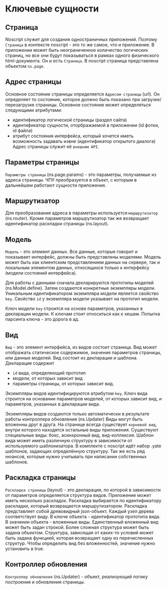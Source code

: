 # Ключевые сущности

## Страница
Noscript служит для создания одностраничных приложений. Поэтому `Страница` в контексте noscript - это то же самое, что и приложение. В приложении может быть неограниченное количество логических страниц, но все они будут показываться в рамках одного физического html-документа. Он и есть `Страница`. В noscript страница представлена объектом `ns.page`.

## Адрес страницы
Основное состояние страницы определяется `Адресом страницы` (url). Он определяет то состояние, которое должно быть показано при загрузке/перезагрузке страницы.
Основное состояние может определяться следующими атрибутами:
 - идентификатор логической страницы (раздел сайта)
 - идентификатор сущности, оторбражаемой в приложении (id фотки, id файла)
 - атрибут состояния интерфейса, который хочется иметь возможность задавать извне (идентификатор открытого диалога)
Адрес страницы служит её `внешним API`.

## Параметры страницы
`Параметры страницы` (ns.page.params) - это параметры, получаемые из адреса страницы. ЧПУ преобразуется в объект, с которым в дальнейшем работают сущности приложения.

## Маршрутизатор
Для преобразования адреса в параметры используется `маршрутизатор` (ns.router). Кроме параметров маршрутизатор так же возвращает идентификатор раскладки страницы (ns.layout).

## Модель
`Модель` - это элемент данных. Все данные, которые говорит и показывает интерфейс, должны быть представлены моделями. Модель может быть как клиентским представлением данных на сервере, так и локальным элементом данных, относящихся только к интерфейсу (модели состояний интерфейса).

Для работы с данными сначала декларируются прототипы моделей (ns.Model.define).
Затем создаются конкретные экземпляры модели. Уникальным идентификатором экземпляра модели является свойство `key`. Свойство `id` у экземпляра модели указывает на прототип модели.

Ключ модели `key` строится на основе параметров, указанных в декларации модели. К ключам стоит относиться как к хешам. Попытка парсинга ключа - это дорога в ад.

## Вид

`Вид` - это элемент интерфейса, из видов состоит страница. Вид может отображать статическое содержимое, значения параметров страницы, или данные моделей. Вид состоит из декларации и шаблона. Декларация содержит
 - `id` вида, определяющий прототип
 - модели, от которых зависит вид
 - параметры страницы, от которых зависит вид.

Экземпляры видов идентифицируются атрибутом `key`. Ключ вида строится на основании параметров моделей, от которых зависит вид, и параметров, указанных в декларации вида.

Экземпляры видов создаются только автоматически в результате работы контроллера обновления (ns.Updater)
Виды могут быть вложенны друг в друга. На странице всегда существует `корневой вид`, внутри которого находятся остальные виды приложения.
Существуют специальные виды: бокс, асинхронный вид, вид-коллексия.
Шаблон вида может иметь различную структуру в зависимости от используемого шаблонизатора. В комплекте с noscript идёт набор .yate шаблонов, задающих определённую структуру.
Так же есть ряд нюансов, которые нужно учитывать при написании собственных шаблонов.

## Раскладка страницы
`Раскладка страницы` (layout) - это декларация, по которой в зависимости от параметров определяется структура видов. Приложение может иметь несколько раскладок. Раскладка выбирается по идентификатору раскладки, который возвращается маршрутизатором.
Раскладка представляет собой древовидный json-объект. Каждый узел дерева соответствует виду. В ключе объекта - идентификатор прототипа вида. В значении объекта - вложенные виды. Единственный вложенный вид может быть задан строкой. Более сложная структура может быть задана объектом. Структура, зависящая от каких-то условий может быть задана функцией, которая возвращает одну из перечисленных структур. Чтобы определить вид без вложенностей, значение нужно установить в true.

## Контроллер обновления
`Контроллер обновления` (ns.Updater) - объект, реализующий логику построения и обновления страницы.
